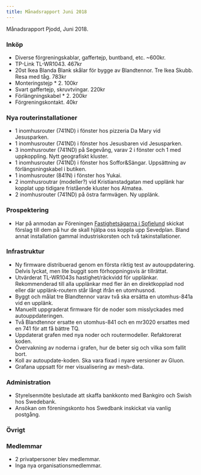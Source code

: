 ```yaml
---
title: Månadsrapport Juni 2018
---
```


Månadsrapport Pjodd, Juni 2018.

### Inköp

-   Diverse förgreningskablar, gaffertejp, buntband, etc. ~600kr.
-   TP-Link TL-WR1043. 467kr
-   20st Ikea Blanda Blank skålar för bygge av Blandtennor. Tre Ikea
    Skubb. Resa med tåg. 783kr
-   Monteringstejp * 2. 100kr
-   Svart gaffertejp, skruvtvingar. 220kr
-   Förlängningskabel * 2. 200kr
-   Förgreningskontakt. 40kr

### Nya routerinstallationer

-   1 inomhusrouter (741ND) i fönster hos pizzeria Da Mary vid
    Jesusparken.
-   1 inomhusrouter (741ND) i fönster hos Jesusbaren vid Jesusparken.
-   3 inomhusrouter (741ND) på Segevång, varav 2 i fönster och 1 med
    uppkoppling. Nytt geografiskt kluster.
-   1 inomhusrouter (741ND) i fönster hos Soffor&Sängar. Uppsättning av
    förlängsningskabel i butiken.
-   1 inomhusrouter (841N) i fönster hos Yukai.
-   2 inomhusroutrar (modeller?) vid Kristianstadgatan med upplänk har
    kopplat upp tidigare fristående kluster hos Almatea.
-   2 inomhusrouter (741ND) på östra farmvägen. Ny upplänk.

### Prospektering

-   Har på anmodan av Föreningen [Fastighetsägarna i
    Sofielund](https://fastighetsagaresofielund.se/) skickat förslag
    till dem på hur de skall hjälpa oss koppla upp Sevedplan. Bland
    annat installation gammal industriskorsten och två
    takinstallationer.

### Infrastruktur

-   Ny firmware distribuerad genom en första riktig test av
    autouppdatering. Delvis lyckat, men lite buggit som förhoppningsvis
    är tillrättat.
-   Utvärderat TL-WR1043s hastighet/räckvidd för upplänkar.
    Rekommenderad till alla upplänkar med fler än en direktkopplad nod
    eller där upplänk-routern står långt ifrån en utomhusnod.
-   Byggt och målat tre Blandtennor varav två ska ersätta en
    utomhus-841a vid en upplänk.
-   Manuellt uppgraderat firmware för de noder som misslyckades med
    autouppdateringen.
-   Två Blandtennor ersatte en utomhus-841 och en mr3020 ersattes med en
    741 för att få bättre TQ.
-   Uppdaterat grafen med nya noder och routermodeller. Refaktorerat
    koden.
-   Övervakning av noderna i grafen, hur de beter sig och vilka som
    fallit bort.
-   Koll av autoupdate-koden. Ska vara fixad i nyare versioner av Gluon.
-   Grafana uppsatt för mer visualisering av mesh-data.

### Administration

-   Styrelsenmöte beslutade att skaffa bankkonto med Bankgiro och Swish
    hos Swedebank.
-   Ansökan om föreningskonto hos Swedbank inskickat via vanlig
    postgång.

### Övrigt

### Medlemmar

-   2 privatpersoner blev medlemmar.
-   Inga nya organisationsmedlemmar.

